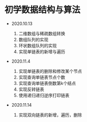 # 初学数据结构与算法

- 2020.10.13
  1. 二维数组与稀疏数组转换
  2. 数组队列的实现
  3. 环状数组队列的实现
  4. 实现单链表的新增与遍历
  
- 2020.11.4
  1. 实现单链表的删除和修改某个节点
  2. 实现查询单链表节点个数
  3. 实现查询单链表倒数第k个结点
  4. 实现反转链表
  5. 使用递归递归逆序打印链表

- 2020.11.14
   1. 实现双向链表的新增，遍历，删除